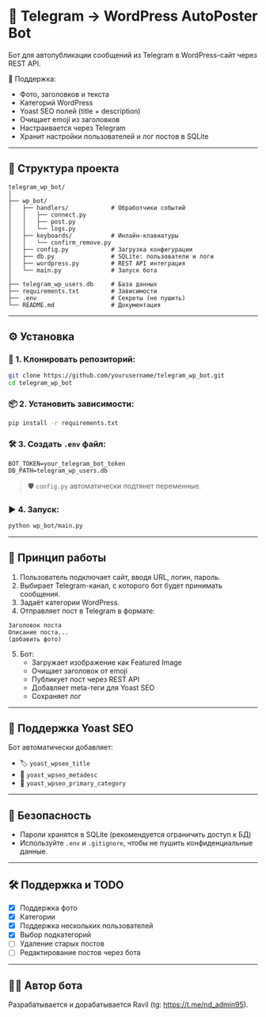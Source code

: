 # 🤖 Telegram → WordPress AutoPoster Bot

Бот для автопубликации сообщений из Telegram в WordPress-сайт через REST API.

📌 Поддержка:
- Фото, заголовков и текста
- Категорий WordPress
- Yoast SEO полей (title + description)
- Очищает emoji из заголовков
- Настраивается через Telegram
- Хранит настройки пользователей и лог постов в SQLite

---

## 🧱 Структура проекта

```
telegram_wp_bot/
│
├── wp_bot/
│   ├── handlers/            # Обработчики событий
│   │   ├── connect.py
│   │   ├── post.py
│   │   └── logs.py
│   ├── keyboards/           # Инлайн-клавиатуры
│   │   └── confirm_remove.py
│   ├── config.py            # Загрузка конфигурации
│   ├── db.py                # SQLite: пользователи и логи
│   ├── wordpress.py         # REST API интеграция
│   └── main.py              # Запуск бота
│
├── telegram_wp_users.db     # База данных
├── requirements.txt         # Зависимости
├── .env                     # Секреты (не пушить)
└── README.md                # Документация
```

---

## ⚙️ Установка

### 🔽 1. Клонировать репозиторий:

```bash
git clone https://github.com/yourusername/telegram_wp_bot.git
cd telegram_wp_bot
```

### 📦 2. Установить зависимости:

```bash
pip install -r requirements.txt
```

### 🛠️ 3. Создать `.env` файл:

```env
BOT_TOKEN=your_telegram_bot_token
DB_PATH=telegram_wp_users.db
```

> 🛡️ `config.py` автоматически подтянет переменные.

### ▶️ 4. Запуск:

```bash
python wp_bot/main.py
```

---

## 💬 Принцип работы

1. Пользователь подключает сайт, вводя URL, логин, пароль.
2. Выбирает Telegram-канал, с которого бот будет принимать сообщения.
3. Задаёт категории WordPress.
4. Отправляет пост в Telegram в формате:

```
Заголовок поста
Описание поста...
(добавить фото)
```

5. Бот:
   - Загружает изображение как Featured Image
   - Очищает заголовок от emoji
   - Публикует пост через REST API
   - Добавляет meta-теги для Yoast SEO
   - Сохраняет лог

---

## 🧩 Поддержка Yoast SEO

Бот автоматически добавляет:

- 🏷️ `yoast_wpseo_title`
- 📝 `yoast_wpseo_metadesc`
- 📂 `yoast_wpseo_primary_category`

---

## 🔐 Безопасность

- Пароли хранятся в SQLite (рекомендуется ограничить доступ к БД)
- Используйте `.env` и `.gitignore`, чтобы не пушить конфиденциальные данные.

---

## 🛠 Поддержка и TODO

- [x] Поддержка фото
- [x] Категории
- [x] Поддержка нескольких пользователей
- [x] Выбор подкатегорий
- [ ] Удаление старых постов
- [ ] Редактирование постов через бота

---

## 🧑‍💻 Автор бота

Разрабатывается и дорабатывается Ravil (tg: https://t.me/nd_admin95).
